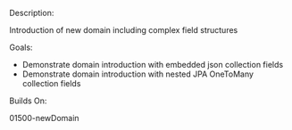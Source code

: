 Description:

Introduction of new domain including complex field structures

Goals:

- Demonstrate domain introduction with embedded json collection fields
- Demonstrate domain introduction with nested JPA OneToMany collection fields

Builds On:

01500-newDomain

